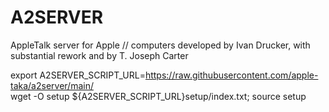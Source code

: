 # A2SERVER
AppleTalk server for Apple // computers developed by Ivan Drucker, with substantial rework and by T. Joseph Carter

export A2SERVER_SCRIPT_URL=https://raw.githubusercontent.com/apple-taka/a2server/main/  
wget -O setup ${A2SERVER_SCRIPT_URL}setup/index.txt; source setup  